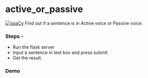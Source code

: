# active_or_passive  
[![spaCy](https://img.shields.io/badge/built%20with-spaCy-09a3d5.svg)](https://spacy.io)
Find out if a sentence is in Active voice or Passive voice. 
### Steps -
* Run the flask server
* Input a sentence in text box and press submit
* Get the result.
### Demo
